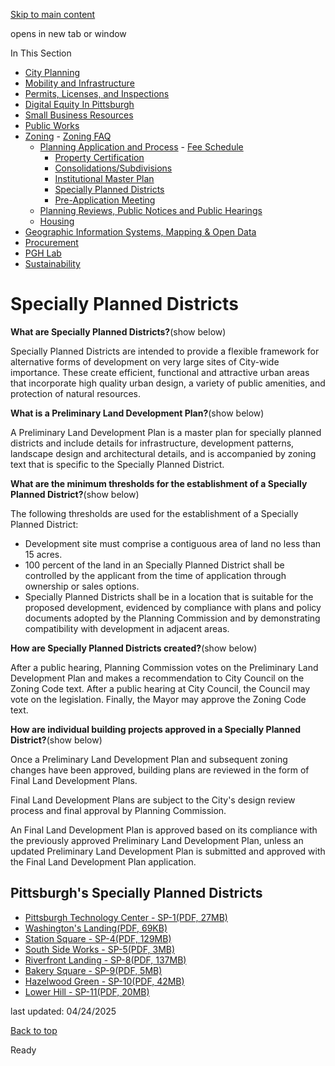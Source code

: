 [Skip to main content](https://www.pittsburghpa.gov/Business-Development/Zoning/Planning-Application-and-Process/Specially-Planned-Districts#main-content)

opens in new tab or window

In This Section

- [City Planning](https://www.pittsburghpa.gov/Business-Development/City-Planning)
- [Mobility and Infrastructure](https://www.pittsburghpa.gov/Business-Development/Mobility-and-Infrastructure)
- [Permits, Licenses, and Inspections](https://www.pittsburghpa.gov/Business-Development/Permits-Licenses-and-Inspections)
- [Digital Equity In Pittsburgh](https://www.pittsburghpa.gov/Business-Development/Digital-Equity-In-Pittsburgh)
- [Small Business Resources](https://www.pittsburghpa.gov/Business-Development/Small-Business-Resources)
- [Public Works](https://www.pittsburghpa.gov/Business-Development/Public-Works)
- [Zoning](https://www.pittsburghpa.gov/Business-Development/Zoning)  - [Zoning FAQ](https://www.pittsburghpa.gov/Business-Development/Zoning/Zoning-FAQ)
  - [Planning Application and Process](https://www.pittsburghpa.gov/Business-Development/Zoning/Planning-Application-and-Process)    - [Fee Schedule](https://www.pittsburghpa.gov/Business-Development/Zoning/Planning-Application-and-Process/Fee-Schedule)
    - [Property Certification](https://www.pittsburghpa.gov/Business-Development/Zoning/Planning-Application-and-Process/Property-Certification)
    - [Consolidations/Subdivisions](https://www.pittsburghpa.gov/Business-Development/Zoning/Planning-Application-and-Process/ConsolidationsSubdivisions)
    - [Institutional Master Plan](https://www.pittsburghpa.gov/Business-Development/Zoning/Planning-Application-and-Process/Institutional-Master-Plan)
    - [Specially Planned Districts](https://www.pittsburghpa.gov/Business-Development/Zoning/Planning-Application-and-Process/Specially-Planned-Districts)
    - [Pre-Application Meeting](https://www.pittsburghpa.gov/Business-Development/Zoning/Planning-Application-and-Process/Pre-Application-Meeting)
  - [Planning Reviews, Public Notices and Public Hearings](https://www.pittsburghpa.gov/Business-Development/Zoning/Plan-Reviews-and-Notices)
  - [Housing](https://www.pittsburghpa.gov/Business-Development/Zoning/Housing)
- [Geographic Information Systems, Mapping & Open Data](https://www.pittsburghpa.gov/Business-Development/Geographic-Information-Systems-Mapping-Open-Data)
- [Procurement](https://www.pittsburghpa.gov/Business-Development/Procurement)
- [PGH Lab](https://www.pittsburghpa.gov/Business-Development/PGH-Lab)
- [Sustainability](https://www.pittsburghpa.gov/Business-Development/Sustainability)

# Specially Planned Districts

**What are Specially Planned Districts?**(show below)

Specially Planned Districts are intended to provide a flexible framework for alternative forms of development on very large sites of City-wide importance. These create efficient, functional and attractive urban areas that incorporate high quality urban design, a variety of public amenities, and protection of natural resources.

**What is a Preliminary Land Development Plan?**(show below)

A Preliminary Land Development Plan is a master plan for specially planned districts and include details for infrastructure, development patterns, landscape design and architectural details, and is accompanied by zoning text that is specific to the Specially Planned District.

**What are the minimum thresholds for the establishment of a Specially Planned District?**(show below)

The following thresholds are used for the establishment of a Specially Planned District:

- Development site must comprise a contiguous area of land no less than 15 acres.
- 100 percent of the land in an Specially Planned District shall be controlled by the applicant from the time of application through ownership or sales options.
- Specially Planned Districts shall be in a location that is suitable for the proposed development, evidenced by compliance with plans and policy documents adopted by the Planning Commission and by demonstrating compatibility with development in adjacent areas.

**How are Specially Planned Districts created?**(show below)

After a public hearing, Planning Commission votes on the Preliminary Land Development Plan and makes a recommendation to City Council on the Zoning Code text. After a public hearing at City Council, the Council may vote on the legislation. Finally, the Mayor may approve the Zoning Code text.

**How are individual building projects approved in a Specially Planned District?**(show below)

Once a Preliminary Land Development Plan and subsequent zoning changes have been approved, building plans are reviewed in the form of Final Land Development Plans.

Final Land Development Plans are subject to the City's design review process and final approval by Planning Commission.

An Final Land Development Plan is approved based on its compliance with the previously approved Preliminary Land Development Plan, unless an updated Preliminary Land Development Plan is submitted and approved with the Final Land Development Plan application.

## Pittsburgh's Specially Planned Districts

- [Pittsburgh Technology Center - SP-1(PDF, 27MB)](https://www.pittsburghpa.gov/files/assets/city/v/1/dcp/documents/specially-planned-districts/pittsburgh-technology-center-sp-1.pdf "Pittsburgh-Technology-Center-SP-1.pdf")
- [Washington's Landing(PDF, 69KB)](https://www.pittsburghpa.gov/files/assets/city/v/1/dcp/documents/specially-planned-districts/sp-2.pdf)
- [Station Square - SP-4(PDF, 129MB)](https://www.pittsburghpa.gov/files/assets/city/v/1/dcp/documents/specially-planned-districts/station-square-sp-4.pdf "Station-Square-SP-4.pdf")
- [South Side Works - SP-5(PDF, 3MB)](https://www.pittsburghpa.gov/files/assets/city/v/1/dcp/documents/specially-planned-districts/south-side-works-sp-5.pdf "South-Side-Works-SP-5.pdf")
- [Riverfront Landing - SP-8(PDF, 137MB)](https://www.pittsburghpa.gov/files/assets/city/v/1/dcp/documents/specially-planned-districts/riverfront-landing-sp-8.pdf "Riverfront-Landing-SP-8.pdf")
- [Bakery Square - SP-9(PDF, 5MB)](https://www.pittsburghpa.gov/files/assets/city/v/1/dcp/documents/specially-planned-districts/bakery-square-sp-9.pdf "Bakery-Square-SP-9.pdf")
- [Hazelwood Green - SP-10(PDF, 42MB)](https://www.pittsburghpa.gov/files/assets/city/v/1/dcp/documents/specially-planned-districts/hg-pldp-amendment-2024.pdf "HG-PLDP-Amendment-2024.pdf")
- [Lower Hill - SP-11(PDF, 20MB)](https://www.pittsburghpa.gov/files/assets/city/v/1/dcp/documents/specially-planned-districts/lower-hill-sp-11.pdf "Lower-Hill-SP-11.pdf")

last updated: 04/24/2025

[Back to top](https://www.pittsburghpa.gov/Business-Development/Zoning/Planning-Application-and-Process/Specially-Planned-Districts#body-top)

Ready
